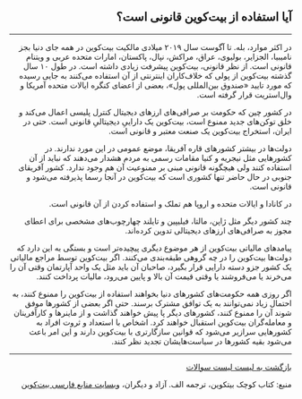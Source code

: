 <div dir="rtl">
    <br/>
    <h2 id="13">آیا استفاده از بیت‌کوین قانونی است؟</h2>
    <hr/>
    <p>در اکثر موارد، بله. تا آگوست سال ۲۰۱۹ میلادی مالکیت بیت‌کوین در همه جای دنیا بجز نامیبیا، الجزایر، بولیوی، عراق، مراکش، نپال، پاکستان، امارات متحده عربی و ویتنام قانونی است. از نظر قانونی، بیت‌کوین پیشرفت زیادی داشته است. در طول ۱۰ سال گذشته بیت‌کوین از پولی که خلاف‌کاران اینترنتی از آن استفاده می‌کنند به جایی رسیده که مورد تایید «صندوق بین‌المللی پول»، بعضی از اعضای کنگره ایالات متحده آمریکا و وال‌استریت قرار گرفته است.</p>
    <p>در کشور چین که حکومت بر صرافی‌های ارزهای دیجیتال کنترل پلیسی اعمال می‌کند و خلق توکن‌های جدید ممنوع است، بیت‌کوین یک داراییِ دیجیتالیِ قانونی است. حتی در ایران، استخراج بیت‌کوین یک صنعت معتبر و قانونی است.</p>
    <p>دولت‌ها در بیشتر کشورهای قاره آفریقا، موضع عمومی در این مورد ندارند. در کشورهایی مثل نیجریه و کنیا مقامات رسمی به مردم هشدار می‌دهند که نباید از آن استفاده کنند ولی هیچگونه قانونی مبنی بر ممنوعیت آن هم وجود ندارد. کشور آفریقای جنوبی در حال حاضر تنها کشوری است که بیت‌کوین در آنجا رسما پذیرفته می‌شود و قانونی است.</p>
    <p>در کانادا و ایالات متحده و اروپا هم تملک و استفاده کردن از آن قانونی است.</p>
    <p>چند کشور دیگر مثل ژاپن، مالتا، فیلیپین و تایلند چهارچوب‌های مشخصی برای اعطای مجوز به صرافی‌های ارزهای دیجیتالی تدوین کرده‌اند.</p>
    <p>پیامدهای مالیاتی بیت‌کوین از هر موضوع دیگری پیچیده‌تر است و بستگی به این دارد که دولت‌ها بیت‌کوین را در چه گروهی طبقه‌بندی می‌کنند. اگر بیت‌کوین توسط مراجع مالیاتی یک کشور‌ جزو دسته دارایی قرار بگیرد، صاحبان آن باید مثل یک واحد آپارتمان وقتی آن را می‌خرند یا می‌فروشند یا وقتی قیمت آن بالا و پایین می‌رود، مالیات پرداخت کنند.</p>
    <p>اگر روزی همه حکومت‌های کشورهای دنیا بخواهند استفاده از بیت‌کوین را ممنوع کنند، به احتمال زیاد نمی‌توانند به یک توافق مشترک برسند. حتی اگر بعضی از کشورها موفق شوند آن را ممنوع کنند، کشورهای دیگر پا پیش خواهند گذاشت و از ماینرها و کارآفرینان و معامله‌گران بیت‌کوین استقبال خواهند کرد. اشخاص با استعداد و ثروت افراد به کشورهایی سرازیر می‌شود که قوانین سازگارتری با بیت‌کوین دارند و این امر باعث می‌شود بقیه کشورها در سیاست‌هایشان تجدید نظر کنند.</p>
    <hr/>
    <a href="../FAQ">بازگشت به لیست لیست سوالات</a>
    <p>منبع: کتاب کوچک بیتکوین، ترجمه الف. آزاد و دیگران، <a href="https://bitcoind.me">وبسایت منابع فارسی بیت‌کوین</a></p>
</div>